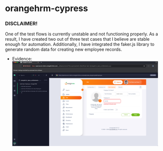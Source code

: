 # orangehrm-cypress

### DISCLAIMER!

One of the test flows is currently unstable and not functioning properly. As a result, I have created two out of three test cases that I believe are stable enough for automation. Additionally, I have integrated the faker.js library to generate random data for creating new employee records.

- Evidence:
  ![alt text](img/evidence.png)
